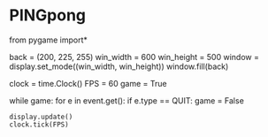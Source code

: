 # PINGpong
from pygame import*

back = (200, 225, 255)
win_width = 600
win_height = 500
window = display.set_mode((win_width, win_height))
window.fill(back)

clock = time.Clock()
FPS = 60
game = True


while game:
    for e in event.get():
        if e.type == QUIT:
            game = False


    display.update()
    clock.tick(FPS)

